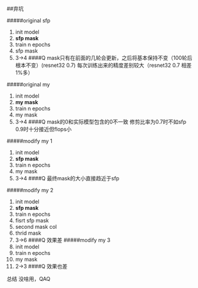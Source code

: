 ##弃坑

#####original sfp
1. init model
2. **sfp mask**
3. train n epochs
4. sfp mask
5. 3->4
####Q
mask只有在前面的几轮会更新，之后将基本保持不变（100轮后根本不变）(resnet32 0.7)
每次训练出来的精度差别较大（resnet32 0.7 相差1%多）

#####original my
1. init model
2. **my mask**
3. train n epochs
4. my mask
5. 3->4
####Q
mask的0和实际模型包含的0不一致 修剪比率为0.7时不如sfp 0.9时十分接近但flops小


#####modify my 1
1. init model
2. **sfp mask**
3. train n epochs
4. my mask
5. 3->4
####Q
最终mask的大小直接趋近于sfp

#####modify my 2
1. init model
2. **sfp mask**
3. train n epochs
4. fisrt sfp mask
5. second mask col
6. thrid mask
5. 3->6
####Q
效果差
#####modify my 3
1. init model
2. train n epochs
3. my mask
4. 2->3
####Q
效果也差


总结
没啥用，QAQ
